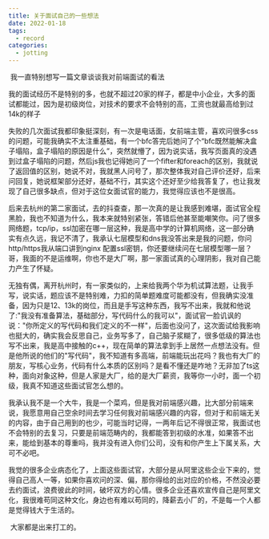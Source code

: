 ```yaml
---
title: 关于面试自己的一些想法
date: 2022-01-18
tags:
  - record
categories:
  - jotting
---
```

​	我一直特别想写一篇文章谈谈我对前端面试的看法

​	我的面试经历不是特别的多，也就不超过20家的样子，都是中小企业，大多的面试都能过，因为是初级岗位，对技术的要求不会特别的高，工资也就最高给到过14k的样子

​	失败的几次面试我都印象挺深刻，有一次是电话面，女前端主管，喜欢问很多css的问题，可能我确实不太注重基础，有一个bfc答完后她问了个“bfc既然能解决盒子塌陷，盒子塌陷的原因是什么”，突然就懵了，因为说实话，我写页面真的没遇到过盒子塌陷的问题，然后js我也记得她问了一个fifter和foreach的区别，我就说了返回值的区别，她说不对，我就黑人问号了，那次整体我对自己评价还好，后来问回复，她说框架部分还好，基础不行，其实这个还好至少给我答复了，也让我发现了自己很多缺点，但对于这位女面试官的能力，我觉得应该也不是很高。

​	后来去杭州的第二家面试，去的抖查查，那一次真的是让我感到难堪，面试官全程黑脸，我也不知道为什么，我本来就特别紧张，答错后他甚至能嘲笑你。问了很多网络题，tcp/ip，ssl加密在哪一层这种，我是高中学的计算机网络，这一部分确实有点久远，我记不清了，我承认七层模型和dns我没答出来是我的问题，你问http/https我从端口讲到nginx 配置ssl密钥，你还要继续问在七层模型哪一层？哥，我面的不是运维啊，你也不是大厂啊，那一家面试真的心理阴影，我对自己能力产生了怀疑。

​	无独有偶，离开杭州时，有一家类似的，上来给我两个华为机试算法题，让我手写，说实话，题应该不是特别难，力扣的简单题难度可能都没有，但我确实没准备，因为只是12、13k的岗位，而且是手写这种东西，我写不出来，我就和他说了:"我没有准备算法，基础部分，写代码什么的我可以"，面试官一脸讥讽的说："你所定义的写代码和我们定义的不一样"，后面也没问了，这次面试给我影响也挺大的，确实我会反思自己，业务写多了，自己脑子浆糊了，很多低级的算法也写不出来，我是高中接触的c++，现在简单的算法拿到手上居然一点想法没有。但是他所说的他们的"写代码"，我不知道有多高端，前端能玩出花吗？我也有大厂的朋友，写核心业务，代码有什么本质的区别吗？是看不懂还是咋地？无非加了ts这种，面向对象这种，但是人家是大厂，给的是大厂薪资，我等你一小时，面一个初级，我真不知道这些面试官怎么想的。

​	我承认我不是一个大牛，我是一个菜鸡，但是我对前端感兴趣，比大部分前端来说，我愿意用自己空余时间去学习任何我对前端感兴趣的内容，但对于和前端无关的内容，由于自己用到的也少，可能当时记得，一两年后记不得很正常，我面试也不会特别的去复习，只要是前端范畴内的，我都能答到初级的水准，如果答不出来，能给到基本的尊重吗，我并没有进入你们公司，没有和你产生上下属关系，大可不必吧。

​	我觉的很多企业病态化了，上面这些面试官，大部分是从阿里这些企业下来的，觉得自己高人一等，如果你喜欢问的深、偏，那你得给的出对应的价格，不然没必要去约面试，浪费彼此的时间，破坏双方的心情。很多企业还喜欢宣传自己是阿里文化，我很难苟同这种文化，身边也有难以苟同的，降薪去小厂的，不是每一个人都是觉得钱大于生活的。

​	大家都是出来打工的。